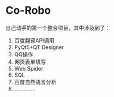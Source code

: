 # Co-Robo

自己动手的第一个整合项目，其中涉及到了：

1. 百度翻译API调用
2. PyQt5+QT Designer
3. QQ操作
4. 网页表单填写
5. Web Spider
6. SQL
7. 百度自然语言分析
8. ..............